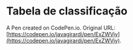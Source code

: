 # Tabela de classificação

A Pen created on CodePen.io. Original URL: [https://codepen.io/javagirardi/pen/ExZWVjy](https://codepen.io/javagirardi/pen/ExZWVjy).


